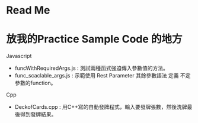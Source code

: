 # Read Me
# 放我的Practice Sample Code 的地方

Javascript
 - funcWithRequiredArgs.js : 測試兩種函式強迫傳入參數值的方法。
 - func_scaclable_args.js : 示範使用 Rest Parameter 其餘參數語法 定義 不定參數的function。
 
Cpp
 - DeckofCards.cpp : 用C++寫的自動發牌程式，輸入要發牌張數，然後洗牌最後得到發牌結果。
